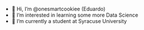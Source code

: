 - 👋 Hi, I’m @onesmartcookiee (Eduardo)
- 👀 I’m interested in learning some more Data Science 
- 🌱 I’m currently a student at Syracuse University


<!---
onesmartcookiee/onesmartcookiee is a ✨ special ✨ repository because its `README.md` (this file) appears on your GitHub profile.
You can click the Preview link to take a look at your changes.
--->
